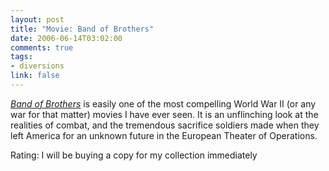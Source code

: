 ```yaml
--- 
layout: post
title: "Movie: Band of Brothers"
date: 2006-06-14T03:02:00
comments: true
tags:
- diversions
link: false
---
```

_<a href="http://imdb.com/title/tt0185906/" title="Band of Brothers">Band of Brothers</a>_ is easily one of the most compelling World War II (or any war for that matter) movies I have ever seen. It is an unflinching look at the realities of combat, and the tremendous sacrifice soldiers made when they left America for an unknown future in the European Theater of Operations.

Rating: I will be buying a copy for my collection immediately
